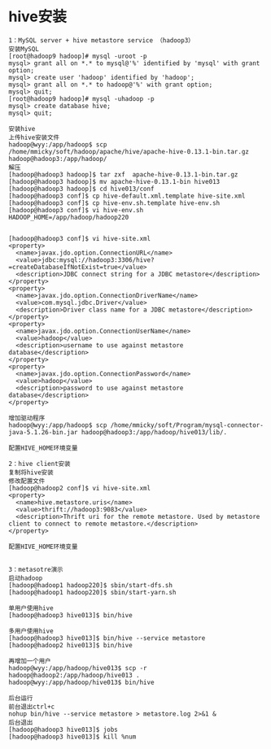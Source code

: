 # hive安装

	1：MySQL server + hive metastore service （hadoop3）
	安装MySQL
	[root@hadoop9 hadoop]# mysql -uroot -p 
	mysql> grant all on *.* to mysql@'%' identified by 'mysql' with grant option; 
	mysql> create user 'hadoop' identified by 'hadoop'; 
	mysql> grant all on *.* to hadoop@'%' with grant option; 
	mysql> quit;
	[root@hadoop9 hadoop]# mysql -uhadoop -p 
	mysql> create database hive; 
	mysql> quit;
	
	安装hive
	上传hive安装文件
	hadoop@wyy:/app/hadoop$ scp /home/mmicky/soft/hadoop/apache/hive/apache-hive-0.13.1-bin.tar.gz hadoop@hadoop3:/app/hadoop/
	解压
	[hadoop@hadoop3 hadoop]$ tar zxf  apache-hive-0.13.1-bin.tar.gz
	[hadoop@hadoop3 hadoop]$ mv apache-hive-0.13.1-bin hive013
	[hadoop@hadoop3 hadoop]$ cd hive013/conf
	[hadoop@hadoop3 conf]$ cp hive-default.xml.template hive-site.xml
	[hadoop@hadoop3 conf]$ cp hive-env.sh.template hive-env.sh
	[hadoop@hadoop3 conf]$ vi hive-env.sh
	HADOOP_HOME=/app/hadoop/hadoop220
	
	
	[hadoop@hadoop3 conf]$ vi hive-site.xml 
	<property> 
	  <name>javax.jdo.option.ConnectionURL</name> 
	  <value>jdbc:mysql://hadoop3:3306/hive?=createDatabaseIfNotExist=true</value> 
	  <description>JDBC connect string for a JDBC metastore</description> 
	</property> 
	<property> 
	  <name>javax.jdo.option.ConnectionDriverName</name> 
	  <value>com.mysql.jdbc.Driver</value> 
	  <description>Driver class name for a JDBC metastore</description> 
	</property> 
	<property> 
	  <name>javax.jdo.option.ConnectionUserName</name> 
	  <value>hadoop</value> 
	  <description>username to use against metastore database</description> 
	</property> 
	<property> 
	  <name>javax.jdo.option.ConnectionPassword</name> 
	  <value>hadoop</value> 
	  <description>password to use against metastore database</description> 
	</property>
	
	增加驱动程序
	hadoop@wyy:/app/hadoop$ scp /home/mmicky/soft/Program/mysql-connector-java-5.1.26-bin.jar hadoop@hadoop3:/app/hadoop/hive013/lib/.
	
	配置HIVE_HOME环境变量
	
	2：hive client安装
	复制将hive安装
	修改配置文件
	[hadoop@hadoop2 conf]$ vi hive-site.xml
	<property>
	  <name>hive.metastore.uris</name>
	  <value>thrift://hadoop3:9083</value>
	  <description>Thrift uri for the remote metastore. Used by metastore client to connect to remote metastore.</description>
	</property>
	
	配置HIVE_HOME环境变量
	
	
	3：metasotre演示
	启动hadoop
	[hadoop@hadoop1 hadoop220]$ sbin/start-dfs.sh
	[hadoop@hadoop1 hadoop220]$ sbin/start-yarn.sh
	
	单用户使用hive
	[hadoop@hadoop3 hive013]$ bin/hive
	
	多用户使用hive
	[hadoop@hadoop3 hive013]$ bin/hive --service metastore
	[hadoop@hadoop2 hive013]$ bin/hive
	
	再增加一个用户
	hadoop@wyy:/app/hadoop/hive013$ scp -r hadoop@hadoop2:/app/hadoop/hive013 .
	hadoop@wyy:/app/hadoop/hive013$ bin/hive
	
	后台运行
	前台退出ctrl+c 
	nohup bin/hive --service metastore > metastore.log 2>&1 &
	后台退出
	[hadoop@hadoop3 hive013]$ jobs
	[hadoop@hadoop3 hive013]$ kill %num